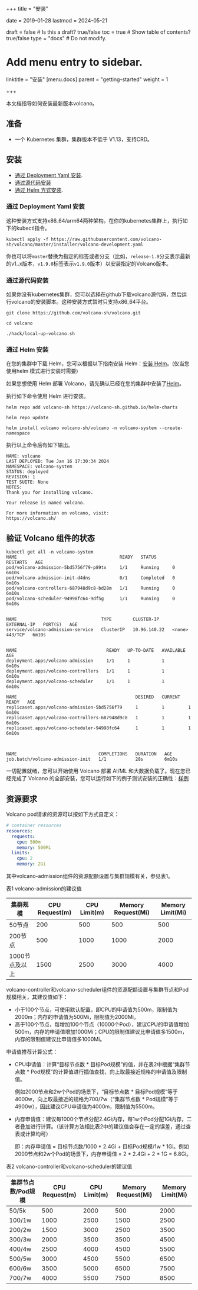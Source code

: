 +++
title =  "安装"

date = 2019-01-28
lastmod = 2024-05-21

draft = false  # Is this a draft? true/false
toc = true  # Show table of contents? true/false
type = "docs"  # Do not modify.

# Add menu entry to sidebar.
linktitle = "安装"
[menu.docs]
  parent = "getting-started"
  weight = 1

+++

本文档指导如何安装最新版本volcano。

## 准备

- 一个 Kubernetes 集群，集群版本不低于 V1.13，支持CRD。



##  安装

- [通过 Deployment Yaml 安装](#通过-deployment-yaml-安装).
- [通过源代码安装](#通过源代码安装)
- [通过 Helm 方式安装](#通过-helm-安装).


### 通过 Deployment Yaml 安装

这种安装方式支持x86_64/arm64两种架构。在你的kubernetes集群上，执行如下的kubectl指令。

```shell
kubectl apply -f https://raw.githubusercontent.com/volcano-sh/volcano/master/installer/volcano-development.yaml
```

你也可以将`master`替换为指定的标签或者分支（比如，`release-1.9`分支表示最新的v1..x版本，`v1.9.0`标签表示`v1.9.0`版本）以安装指定的Volcano版本。

### 通过源代码安装

如果你没有kubernetes集群，您可以选择在github下载volcano源代码，然后运行volcano的安装脚本。这种安装方式暂时只支持x86_64平台。

```shell
git clone https://github.com/volcano-sh/volcano.git

cd volcano

./hack/local-up-volcano.sh
```


### 通过 Helm 安装

在您的集群中下载 Helm，您可以根据以下指南安装 Helm：[安装 Helm](https://helm.sh/docs/using_helm/#install-helm)。(仅当您使用helm 模式进行安装时需要)

如果您想使用 Helm 部署 Volcano，请先确认已经在您的集群中安装了[Helm](https://helm.sh/docs/intro/install)。


执行如下命令使用 Helm 进行安装。

```shell
helm repo add volcano-sh https://volcano-sh.github.io/helm-charts

helm repo update

helm install volcano volcano-sh/volcano -n volcano-system --create-namespace
```

执行以上命令后有如下输出。
```
NAME: volcano
LAST DEPLOYED: Tue Jan 16 17:30:34 2024
NAMESPACE: volcano-system
STATUS: deployed
REVISION: 1
TEST SUITE: None
NOTES:
Thank you for installing volcano.

Your release is named volcano.

For more information on volcano, visit:
https://volcano.sh/
```
 

## 验证 Volcano 组件的状态

```shell
kubectl get all -n volcano-system
NAME                                       READY   STATUS      RESTARTS   AGE
pod/volcano-admission-5bd5756f79-p89tx     1/1     Running     0          6m10s
pod/volcano-admission-init-d4dns           0/1     Completed   0          6m10s
pod/volcano-controllers-687948d9c8-bd28m   1/1     Running     0          6m10s
pod/volcano-scheduler-94998fc64-9df5g      1/1     Running     0          6m10s


NAME                                TYPE        CLUSTER-IP     EXTERNAL-IP   PORT(S)   AGE
service/volcano-admission-service   ClusterIP   10.96.140.22   <none>        443/TCP   6m10s


NAME                                  READY   UP-TO-DATE   AVAILABLE   AGE
deployment.apps/volcano-admission     1/1     1            1           6m10s
deployment.apps/volcano-controllers   1/1     1            1           6m10s
deployment.apps/volcano-scheduler     1/1     1            1           6m10s

NAME                                             DESIRED   CURRENT   READY   AGE
replicaset.apps/volcano-admission-5bd5756f79     1         1         1       6m10s
replicaset.apps/volcano-controllers-687948d9c8   1         1         1       6m10s
replicaset.apps/volcano-scheduler-94998fc64      1         1         1       6m10s



NAME                               COMPLETIONS   DURATION   AGE
job.batch/volcano-admission-init   1/1           28s        6m10s

```

一切配置就绪，您可以开始使用 Volcano 部署 AI/ML 和大数据负载了。现在您已经完成了 Volcano 的全部安装，您可以运行如下的例子测试安装的正确性：[样例](https://github.com/volcano-sh/volcano/tree/master/example)


## 资源要求

Volcano pod请求的资源可以按如下方式自定义：

```yaml
# container resources
resources:
  requests:
    cpu: 500m
    memory: 500Mi
  limits:
    cpu: 2
    memory: 2Gi
```

其中volcano-admission组件的资源配额设置与集群规模有关，参见表1。

表1 volcano-admission的建议值

| 集群规模       | CPU Request(m) | CPU Limit(m) | Memory Request(Mi) | Memory Limit(Mi) |
| -------------- | -------------- | ------------ | ------------------ | ---------------- |
| 50节点         | 200            | 500          | 500                | 500              |
| 200节点        | 500            | 1000         | 1000               | 2000             |
| 1000节点及以上 | 1500           | 2500         | 3000               | 4000             |

volcano-controller和volcano-scheduler组件的资源配额设置与集群节点和Pod规模相关，其建议值如下：

- 小于100个节点，可使用默认配置，即CPU的申请值为500m，限制值为2000m；内存的申请值为500Mi，限制值为2000Mi。
- 高于100个节点，每增加100个节点（10000个Pod），建议CPU的申请值增加500m，内存的申请值增加1000Mi；CPU的限制值建议比申请值多1500m，内存的限制值建议比申请值多1000Mi。

申请值推荐计算公式：

- CPU申请值：计算“目标节点数 * 目标Pod规模”的值，并在表2中根据“集群节点数 * Pod规模”的计算值进行插值查找，向上取最接近规格的申请值及限制值。

  例如2000节点和2w个Pod的场景下，“目标节点数 * 目标Pod规模”等于4000w，向上取最接近的规格为700/7w（“集群节点数 * Pod规模”等于4900w），因此建议CPU申请值为4000m，限制值为5500m。

- 内存申请值：建议每1000个节点分配2.4Gi内存，每1w个Pod分配1Gi内存，二者叠加进行计算。（该计算方法相比表2中的建议值会存在一定的误差，通过查表或计算均可）

  即：内存申请值 = 目标节点数/1000 * 2.4Gi + 目标Pod规模/1w * 1Gi。例如2000节点和2w个Pod的场景下，内存申请值 = 2 * 2.4Gi + 2 * 1G = 6.8Gi。

表2 volcano-controller和volcano-scheduler的建议值

| 集群节点数/Pod规模 | CPU Request(m) | CPU Limit(m) | Memory Request(Mi) | Memory Limit(Mi) |
| ------------------ | -------------- | ------------ | ------------------ | ---------------- |
| 50/5k              | 500            | 2000         | 500                | 2000             |
| 100/1w             | 1000           | 2500         | 1500               | 2500             |
| 200/2w             | 1500           | 3000         | 2500               | 3500             |
| 300/3w             | 2000           | 3500         | 3500               | 4500             |
| 400/4w             | 2500           | 4000         | 4500               | 5500             |
| 500/5w             | 3000           | 4500         | 5500               | 6500             |
| 600/6w             | 3500           | 5000         | 6500               | 7500             |
| 700/7w             | 4000           | 5500         | 7500               | 8500             |

